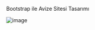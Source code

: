 Bootstrap ile Avize Sitesi Tasarımı

![image](https://github.com/muhammetclk/Frontend/assets/78647219/2521eeac-5a88-451a-9115-cdef61192a18)
